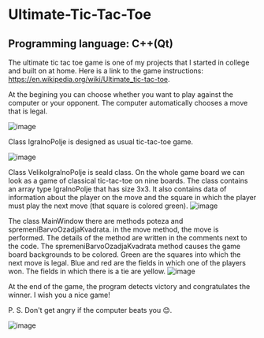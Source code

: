 # Ultimate-Tic-Tac-Toe
## Programming language: C++(Qt)

The ultimate tic tac toe game is one of my projects that I started in college and built on at home. Here is a link to the game instructions: https://en.wikipedia.org/wiki/Ultimate_tic-tac-toe.

At the begining you can choose whether you want to play against the computer or your opponent. The computer automatically chooses a move that is legal.

![image](https://user-images.githubusercontent.com/92547922/208774265-50b7d50f-4e9d-4f9a-9dd0-4b9d90941e88.png)

Class IgralnoPolje is designed as usual tic-tac-toe game.

![image](https://user-images.githubusercontent.com/92547922/208772675-abcef8ce-4bd4-47f5-883b-2d608656b7c8.png)

Class VelikoIgralnoPolje is seald class. On the whole game board we can look as a game of classical tic-tac-toe on nine boards. The class contains an array type IgralnoPolje that has size 3x3. It also contains data of information about the player on the move and the square in which the player must play the next move (that square is colored green).
![image](https://user-images.githubusercontent.com/92547922/208772838-d566d9e3-ff7b-445a-a6dc-7cb9a1690326.png)

The class MainWindow there are methods poteza and spremeniBarvoOzadjaKvadrata. in the move method, the move is performed. The details of the method are written in the comments next to the code.
The spremeniBarvoOzadjaKvadrata method causes the game board backgrounds to be colored. Green are the squares into which the next move is legal. Blue and red are the fields in which one of the players won. The fields in which there is a tie are yellow.
![image](https://user-images.githubusercontent.com/92547922/208775402-6eeef259-578e-40c6-bb89-5212c2d7ac5c.png)

At the end of the game, the program detects victory and congratulates the winner. I wish you a nice game!

P. S. Don't get angry if the computer beats you 😊.

![image](https://user-images.githubusercontent.com/92547922/208777328-2b0d941b-347e-4ad6-b052-69fec52ba1df.png)

